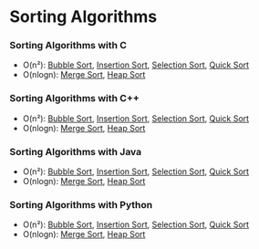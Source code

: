 # Sorting Algorithms

### Sorting Algorithms with C
- O(n²): [Bubble Sort](/BubbleSort/bubbleSort.c), [Insertion Sort](/InsertionSort/insertionSort.c), [Selection Sort](/SelectionSort/selectionSort.c), [Quick Sort](/QuickSort/quickSort.c)
- O(nlogn): [Merge Sort](/MergeSort/mergeSort.c), [Heap Sort](/HeapSort/heapSort.c)

### Sorting Algorithms with C++
- O(n²): [Bubble Sort](/BubbleSort/bubbleSort.cpp), [Insertion Sort](/InsertionSort/insertionSort.cpp), [Selection Sort](/SelectionSort/selectionSort.cpp), [Quick Sort](/QuickSort/quickSort.cpp)
- O(nlogn): [Merge Sort](/MergeSort/mergeSort.cpp), [Heap Sort](/HeapSort/heapSort.cpp)

### Sorting Algorithms with Java
- O(n²): [Bubble Sort](/BubbleSort/BubbleSort.java), [Insertion Sort](/InsertionSort/InsertionSort.java), [Selection Sort](/SelectionSort/SelectionSort.java), [Quick Sort](/QuickSort/QuickSort.java)
- O(nlogn): [Merge Sort](/MergeSort/MergeSort.java), [Heap Sort](/HeapSort/HeapSort.java)

### Sorting Algorithms with Python
- O(n²): [Bubble Sort](/BubbleSort/bubble_sort.py), [Insertion Sort](/InsertionSort/insertion_sort.py), [Selection Sort](/SelectionSort/selection_sort.py), [Quick Sort](/QuickSort/quick_sort.py)
- O(nlogn): [Merge Sort](/MergeSort/merge_sort.py), [Heap Sort](/HeapSort/heap_sort.py)